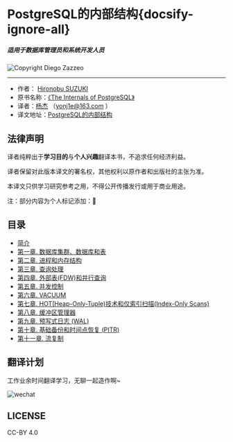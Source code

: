 # PostgreSQL的内部结构{docsify-ignore-all} 

##### 适用于数据库管理员和系统开发人员

![Copyright Diego Zazzeo](https://github.com/yonj1e/The-Internals-of-PostgreSQL/blob/master/imgs/ch0/puestas-fauna-mecanica-c.png?raw=true)

------

- 作者： [Hironobu SUZUKI](http://www.interdb.jp/)
- 原书名称：[《The Internals of PostgreSQL》](http://www.interdb.jp/pg/index.html)
- 译者：[杨杰](https://yonj1e.github.io/young/) （[yonj1e@163.com](mailto:yonj1e@163.com) ）
- 译文地址：[PostgreSQL的内部结构](https://yonj1e.github.io/interdb/)

## 法律声明

译者纯粹出于**学习目的**与**个人兴趣**翻译本书，不追求任何经济利益。

译者保留对此版本译文的署名权，其他权利以原作者和出版社的主张为准。

本译文只供学习研究参考之用，不得公开传播发行或用于商业用途。

注：部分内容为个人标记添加：:pencil: 

## 目录

- [简介](ch0.md)
- [第一章. 数据库集群、数据库和表](ch1.md) 
- [第二章. 进程和内存结构](ch2.md) 
- [第三章. 查询处理](ch3.md) 
- [第四章. 外部表(FDW)和并行查询](ch4.md) 
- [第五章. 并发控制](ch5.md) 
- [第六章. VACUUM](ch6.md)
- [第七章. HOT(Heap-Only-Tuple)技术和仅索引扫描(Index-Only Scans)](ch7.md) 
- [第八章. 缓冲区管理器](ch8.md) 
- [第九章. 预写式日志 (WAL)](ch9.md) 
- [第十章. 基础备份和时间点恢复 (PITR)](ch10.md) 
- [第十一章. 流复制](ch11.md) 

## 翻译计划

工作业余时间翻译学习，无聊一起造作啊~

![wechat](https://github.com/yonj1e/The-Internals-of-PostgreSQL/blob/master/imgs/ch0/me.jpg?raw=true)

## LICENSE

CC-BY 4.0